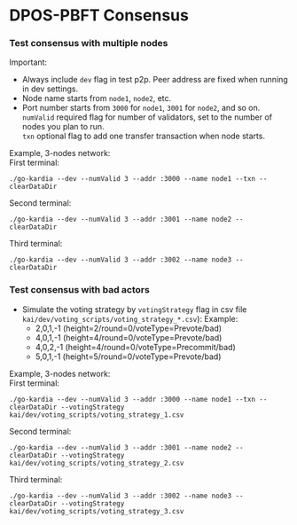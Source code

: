 # DPOS-PBFT Consensus

### Test consensus with multiple nodes
Important:
  - Always include `dev` flag in test p2p. Peer address are fixed when running in dev settings.
  - Node name starts from `node1`, `node2`, etc.
  - Port number starts from `3000` for `node1`, `3001` for `node2`, and so on.
`numValid` required flag for number of validators, set to the number of nodes you plan to run.   
`txn` optional flag to add one transfer transaction when node starts.
  
Example, 3-nodes network:  
First terminal:
```
./go-kardia --dev --numValid 3 --addr :3000 --name node1 --txn --clearDataDir
```
Second terminal:
```
./go-kardia --dev --numValid 3 --addr :3001 --name node2 --clearDataDir
```
Third terminal:
```
./go-kardia --dev --numValid 3 --addr :3002 --name node3 --clearDataDir
```

### Test consensus with bad actors
  - Simulate the voting strategy by `votingStrategy` flag in csv file `kai/dev/voting_scripts/voting_strategy_*.csv`): 
    Example:
     * 2,0,1,-1 (height=2/round=0/voteType=Prevote/bad)
     * 4,0,1,-1 (height=4/round=0/voteType=Prevote/bad)
     * 4,0,2,-1 (height=4/round=0/voteType=Precommit/bad) 
     * 5,0,1,-1 (height=5/round=0/voteType=Prevote/bad)
    
Example, 3-nodes network:  
First terminal:
```
./go-kardia --dev --numValid 3 --addr :3000 --name node1 --txn --clearDataDir --votingStrategy kai/dev/voting_scripts/voting_strategy_1.csv
```
Second terminal:
```
./go-kardia --dev --numValid 3 --addr :3001 --name node2 --clearDataDir --votingStrategy kai/dev/voting_scripts/voting_strategy_2.csv
```
Third terminal:
```
./go-kardia --dev --numValid 3 --addr :3002 --name node3 --clearDataDir --votingStrategy kai/dev/voting_scripts/voting_strategy_3.csv
``` 